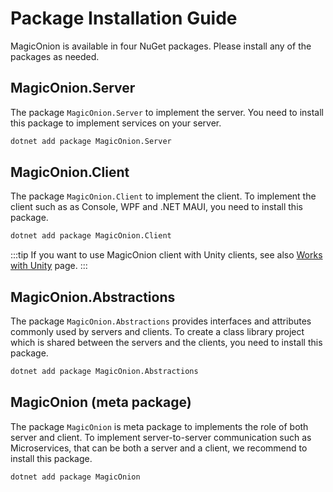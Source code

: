 # Package Installation Guide

MagicOnion is available in four NuGet packages. Please install any of the packages as needed.

## MagicOnion.Server
The package `MagicOnion.Server` to implement the server. You need to install this package to implement services on your server.

```bash
dotnet add package MagicOnion.Server
```

## MagicOnion.Client
The package `MagicOnion.Client` to implement the client. To implement the client such as as Console, WPF and .NET MAUI, you need to install this package.

```bash
dotnet add package MagicOnion.Client
```

:::tip
If you want to use MagicOnion client with Unity clients, see also [Works with Unity](unity) page.
:::

## MagicOnion.Abstractions
The package `MagicOnion.Abstractions` provides interfaces and attributes commonly used by servers and clients. To create a class library project which is shared between the servers and the clients, you need to install this package.

```bash
dotnet add package MagicOnion.Abstractions
```

## MagicOnion (meta package)
The package `MagicOnion` is meta package to implements the role of both server and client.
To implement server-to-server communication such as Microservices, that can be both a server and a client, we recommend to install this package.

```bash
dotnet add package MagicOnion
```

